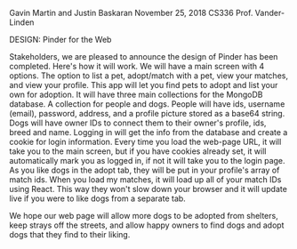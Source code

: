 Gavin Martin and Justin Baskaran November 25, 2018 CS336 Prof. Vander-Linden

DESIGN: Pinder for the Web

Stakeholders, we are pleased to announce the design of Pinder has been completed. Here's how it will work. We will have a main screen with 4 options. The option to list a pet, adopt/match with a pet, view your matches, and view your profile. This app will let you find pets to adopt and list your own for adoption. It will have three main collections for the MongoDB database. A collection for people and dogs. People will have ids, username (email), password, address, and a profile picture stored as a base64 string. Dogs will have owner IDs to connect them to their owner's profile, ids, breed and name. Logging in will get the info from the database and create a cookie for login information. Every time you load the web-page URL, it will take you to the main screen, but if you have cookies already set, it will automatically mark you as logged in, if not it will take you to the login page. As you like dogs in the adopt tab, they will be put in your profile's array of match ids. When you load my matches, it will load up all of your match IDs using React. This way they won't slow down your browser and it will update live if you were to like dogs from a separate tab.

We hope our web page will allow more dogs to be adopted from shelters, keep strays off the streets, and allow happy owners to find dogs and adopt dogs that they find to their liking.
